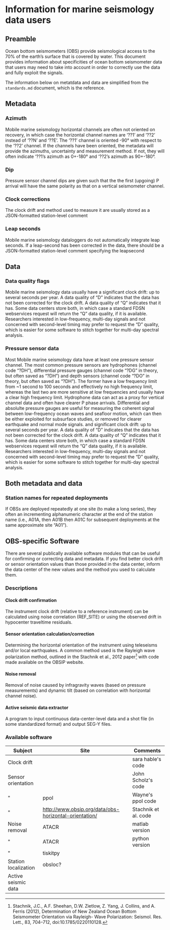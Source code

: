 # Information for marine seismology data users

## Preamble
Ocean bottom seismometers (OBS) provide seismological access to the 70% of the earth’s surface that is covered by water. This document provides information about specificities of ocean bottom seismometer data that users may need to take into account in order to correctly use the data and fully exploit the signals.

The information below on metatdata and data are simplified from the `standards.md` document, which is the reference.

## Metadata

### Azimuth
Mobile marine seismology horizontal channels are often not oriented on recovery, in which case the horizontal channel names are ‘??1’ and ‘??2’ instead of ‘??N’ and ‘??E’. The ‘??1’ channel is oriented -90° with respect to the ‘??2’ channel. If the channels have been oriented, the metadata will provide the azimuths, uncertainty and measurement method. If not, they will often indicate ‘??1’s azimuth as 0+-180° and ‘??2’s azimuth as 90+-180°.

### Dip
Pressure sensor channel dips are given such that the the first (upgoing) P arrival will have the same polarity as that on a vertical seismometer channel.

### Clock corrections
The clock drift and method used to measure it are usually stored as a JSON-formatted station-level comment

### Leap seconds
Mobile marine seismology dataloggers do not automatically integrate leap seconds. If a leap-second has been corrected in the data, there should be a JSON-formatted station-level comment specifying the leapsecond


## Data

### Data quality flags
Mobile marine seismology data usually have a significant clock drift: up to several seconds per year. A data quality of “D” indicates that the data has not been corrected for the clock drift. A data quality of “Q” indicates that it has. Some data centers store both, in which case a standard FDSN webservices request will return the “Q” data quality, if it is available. Researchers interested in low-frequency, multi-day signals and not concerned with second-level timing may prefer to request the “D” quality, which is easier for some software to stitch together for multi-day spectral analysis.

### Pressure sensor data
Most Mobile marine seismology data have at least one pressure sensor channel. The most common pressure sensors are hydrophones (channel code “?DH”), differential pressure gauges (channel code “?DG” in theory, but often saved as “?DH”) and depth sensors (channel code “?DO” in theory, but often saved as “?DH”). The former have a low frequency limit from ~1 second to 100 seconds and effectively no high frequency limit, whereas the last two are more sensitive at low frequencies and usually have a clear high frequency limit. Hydrophone data can act as a proxy for vertical channel data and often have clearer P phase arrivals. Differential and absolulte pressure gauges are useful for measuring the coherent signal between low-frequency ocean waves and seafloor motion, which can then be either exploited for subsurface studies, or removed for clearer earthquake and normal mode signals.
and significant clock drift: up to several seconds per year. A data quality of “D” indicates that the data has not been corrected for the clock drift. A data quality of “Q” indicates that it has. Some data centers store both, in which case a standard FDSN webservices request will return the “Q” data quality, if it is available. Researchers interested in low-frequency, multi-day signals and not concerned with second-level timing may prefer to request the “D” quality, which is easier for some software to stitch together for multi-day spectral analysis.


## Both metadata and data

### Station names for repeated deployments
If OBSs are deployed repeatedly at one site (to make a long series), they often an incrementing alphanumeric character at the end of the station name (i.e., A01A, then A01B then A01C for subsequent deployments at the same approximate site “A01”).


## OBS-specific Software
There are several publically available software modules that can be useful for confirming or correcting data and metadata. If you find better clock drift or sensor
orientation values than those provided in the data center,  inform the data center of the new values and the method you used to calculate them.

### Descriptions

#### Clock drift confirmation
The instrument clock drift (relative to a reference instrument) can be calculated using noise correlation (REF_SITE) or using the observed drift in hypocenter traveltime residuals.

#### Sensor orientation calculation/correction
Determining the horizontal orientation of the instrument using teleseisms and/or local earthquakes. A common method used is the Rayleigh wave polarization method, outlined in the Stachnik et al., 2012 paper[^1]
with code made available on the OBSIP website.

[^1]: Stachnik, J.C., A.F. Sheehan, D.W. Zietlow, Z. Yang, J. Collins, and A. Ferris (2012), Determination of New Zealand Ocean Bottom Seismometer Orientation via Rayleigh- Wave Polarization: Seismol. Res. Lett., 83, 704–712, doi:10.1785/0220110128.

#### Noise removal
Removal of noise caused by infragravity waves (based on pressure measurements) and dynamic tilt (based on correlation with horizontal channel noise).


#### Active seismic data extractor
A program to input continuous data-center-level data and a shot file (in some standardized format) and output SEG-Y files.

### Available software

Subject      |  Site            | Comments
------------ | ---------------- | ---------------
Clock drift  |                  | sara hable's code
Sensor orientation |            | John Scholz's code
"                  |    ppol    | Wayne's ppol code
"                  | http://www.obsip.org/data/obs-horizontal-orientation/ | Stachnik et al. code  
Noise removal      |   ATACR    | matlab version
"                  |   ATACR    | python version
"                  |  tiskitpy  |
Station localization | obsloc?  |
Active seismic data  |          |
